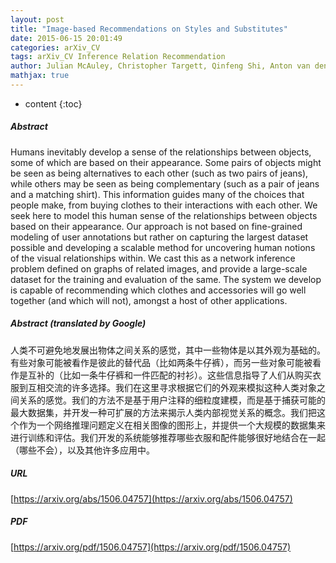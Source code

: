 ```yaml
---
layout: post
title: "Image-based Recommendations on Styles and Substitutes"
date: 2015-06-15 20:01:49
categories: arXiv_CV
tags: arXiv_CV Inference Relation Recommendation
author: Julian McAuley, Christopher Targett, Qinfeng Shi, Anton van den Hengel
mathjax: true
---
```


* content
{:toc}

##### Abstract
Humans inevitably develop a sense of the relationships between objects, some of which are based on their appearance. Some pairs of objects might be seen as being alternatives to each other (such as two pairs of jeans), while others may be seen as being complementary (such as a pair of jeans and a matching shirt). This information guides many of the choices that people make, from buying clothes to their interactions with each other. We seek here to model this human sense of the relationships between objects based on their appearance. Our approach is not based on fine-grained modeling of user annotations but rather on capturing the largest dataset possible and developing a scalable method for uncovering human notions of the visual relationships within. We cast this as a network inference problem defined on graphs of related images, and provide a large-scale dataset for the training and evaluation of the same. The system we develop is capable of recommending which clothes and accessories will go well together (and which will not), amongst a host of other applications.

##### Abstract (translated by Google)
人类不可避免地发展出物体之间关系的感觉，其中一些物体是以其外观为基础的。有些对象可能被看作是彼此的替代品（比如两条牛仔裤），而另一些对象可能被看作是互补的（比如一条牛仔裤和一件匹配的衬衫）。这些信息指导了人们从购买衣服到互相交流的许多选择。我们在这里寻求根据它们的外观来模拟这种人类对象之间关系的感觉。我们的方法不是基于用户注释的细粒度建模，而是基于捕获可能的最大数据集，并开发一种可扩展的方法来揭示人类内部视觉关系的概念。我们把这个作为一个网络推理问题定义在相关图像的图形上，并提供一个大规模的数据集来进行训练和评估。我们开发的系统能够推荐哪些衣服和配件能够很好地结合在一起（哪些不会），以及其他许多应用中。

##### URL
[https://arxiv.org/abs/1506.04757](https://arxiv.org/abs/1506.04757)

##### PDF
[https://arxiv.org/pdf/1506.04757](https://arxiv.org/pdf/1506.04757)

